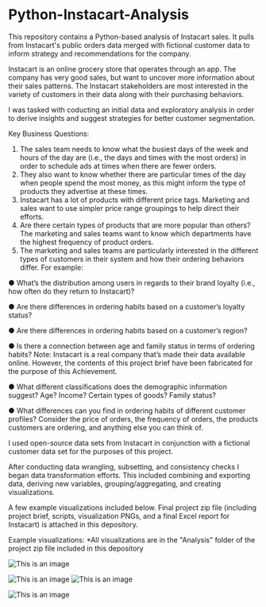 # Python-Instacart-Analysis
This repository contains a Python-based analysis of Instacart sales. It pulls from Instacart's public orders data merged with fictional customer data to inform strategy and recommendations for the company. 

Instacart is an online grocery store that operates through an app. The company has very good sales, but want to uncover more information about their sales patterns. The Instacart stakeholders are most interested in the variety of customers in their data along with their purchasing behaviors.

I was tasked with coducting an initial data and exploratory analysis in order to derive insights and suggest strategies for better customer segmentation. 

Key Business Questions:
1. The sales team needs to know what the busiest days of the week and hours of the day
are (i.e., the days and times with the most orders) in order to schedule ads at times
when there are fewer orders.
2. They also want to know whether there are particular times of the day when people spend
the most money, as this might inform the type of products they advertise at these times.
3. Instacart has a lot of products with different price tags. Marketing and sales want to use
simpler price range groupings to help direct their efforts.
4. Are there certain types of products that are more popular than others? The marketing
and sales teams want to know which departments have the highest frequency of product
orders.
5. The marketing and sales teams are particularly interested in the different types of
customers in their system and how their ordering behaviors differ. For example:

● What’s the distribution among users in regards to their brand loyalty (i.e., how
often do they return to Instacart)?

● Are there differences in ordering habits based on a customer’s loyalty status?

● Are there differences in ordering habits based on a customer’s region?

● Is there a connection between age and family status in terms of ordering habits?
Note: Instacart is a real company that’s made their data available online. However, the contents of this project brief
have been fabricated for the purpose of this Achievement.

● What different classifications does the demographic information suggest? Age?
Income? Certain types of goods? Family status?

● What differences can you find in ordering habits of different customer profiles?
Consider the price of orders, the frequency of orders, the products customers are
ordering, and anything else you can think of.

I used open-source data sets from Instacart in conjunction with a fictional customer data set for the purposes of this project. 

After conducting data wrangling, subsetting, and consistency checks I began data transformation efforts. This included combining and exporting data, deriving new variables, grouping/aggregating, and creating visualizations. 

A few example visualizations included below. Final project zip file (including project brief, scripts, visualization PNGs, and a final Excel report for Instacart) is attached in this depository. 

Example visualizations:
*All visualizations are in the "Analysis" folder of the project zip file included in this depository

![This is an image](https://user-images.githubusercontent.com/97590184/149243565-2244f056-1a80-4d93-8fb7-87012657e001.png)

![This is an image](https://user-images.githubusercontent.com/97590184/149243580-a17df7c5-456a-49a3-8b96-7796d837cd22.png)
![This is an image](https://user-images.githubusercontent.com/97590184/149243998-d30fa76b-facd-4afb-8352-fe27fde6f7a8.png)

![This is an image](https://user-images.githubusercontent.com/97590184/149243646-14bb96b3-fa26-4e18-906d-2c02542f55f6.PNG)
